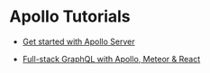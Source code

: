 Apollo Tutorials
================

- [Get started with Apollo
  Server](https://www.apollographql.com/docs/apollo-server/getting-started/)

- [Full-stack GraphQL with Apollo, Meteor &
  React](https://www.leveluptutorials.com/tutorials/full-stack-graphql-with-apollo-meteor-and-react/)
